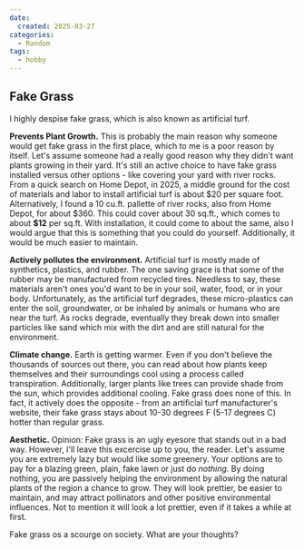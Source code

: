 ```yaml
---
date:
  created: 2025-03-27
categories:
  - Random
tags:
  - hobby
---
```


## Fake Grass

I highly despise fake grass, which is also known as artificial turf.

<!-- more -->

**Prevents Plant Growth.** This is probably the main reason why someone would get fake grass in the first place, which to me is a poor reason by itself. Let's assume someone had a really good reason why they didn't want plants growing in their yard. It's still an active choice to have fake grass installed versus other options - like covering your yard with river rocks. From a quick search on Home Depot, in 2025, a middle ground for the cost of materials and labor to install artificial turf is about \$20 per square foot. Alternatively, I found a 10 cu.ft. pallette of river rocks, also from Home Depot, for about \$360. This could cover about 30 sq.ft., which comes to about **\$12** per sq.ft. With installation, it could come to about the same, also I would argue that this is something that you could do yourself. Additionally, it would be much easier to maintain.

**Actively pollutes the environment.** Artificial turf is mostly made of synthetics, plastics, and rubber. The one saving grace is that some of the rubber may be manufactured from recycled tires. Needless to say, these materials aren't ones you'd want to be in your soil, water, food, or in your body. Unfortunately, as the artificial turf degrades, these micro-plastics can enter the soil, groundwater, or be inhaled by animals or humans who are near the turf. As rocks degrade, eventually they break down into smaller particles like sand which mix with the dirt and are still natural for the environment.

**Climate change.** Earth is getting warmer. Even if you don't believe the thousands of sources out there, you can read about how plants keep themselves and their surroundings cool using a process called transpiration. Additionally, larger plants like trees can provide shade from the sun, which provides additional cooling. Fake grass does none of this. In fact, it actively does the opposite - from an artificial turf manufacturer's website, their fake grass stays about 10-30 degrees F (5-17 degrees C) hotter than regular grass.

**Aesthetic.** Opinion: Fake grass is an ugly eyesore that stands out in a bad way. However, I'll leave this excercise up to you, the reader. Let's assume you are extremely lazy but would like some greenery. Your options are to pay for a blazing green, plain, fake lawn or just do *nothing*. By doing nothing, you are passively helping the environment by allowing the natural plants of the region a chance to grow. They will look prettier, be easier to maintain, and may attract pollinators and other positive environmental influences. Not to mention it will look a lot prettier, even if it takes a while at first.

Fake grass os a scourge on society. What are your thoughts?
